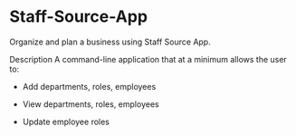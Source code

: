# Staff-Source-App
 Organize and plan a business using Staff Source App. 

Description
A command-line application that at a minimum allows the user to:

  * Add departments, roles, employees

  * View departments, roles, employees

  * Update employee roles